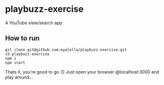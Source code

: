 # playbuzz-exercise
A YouTube view/search app

## How to run
```
git clone git@github.com:eyalella/playbuzz-exercise.git
cd playbuzz-exercise
npm i
npm start
```

Thats it, you're good to go :D
Just open your browser @localhost:3000 and play around...
